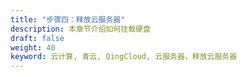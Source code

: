 ```yaml
---
title: "步骤四：释放云服务器"
description: 本章节介绍如何挂载硬盘
draft: false
weight: 40
keyword: 云计算, 青云, QingCloud, 云服务器，释放云服务器
---
```


